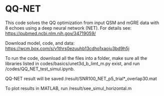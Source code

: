 # QQ-NET

This code solves the QQ optimization from input QSM and mGRE data with 8 echoes using a deep neural network (NET). 
For details see: https://pubmed.ncbi.nlm.nih.gov/34719059/

Download model, code, and data: https://wcm.box.com/s/v1thrs0ezuuhb13cdho1xaoiu3bd9h5j

To run the code, download all the files into a folder, make sure all the libraries listed in codes/basics/unet3d_b_limt_m.py exist, and run /codes/QQ_NET_test_simul.ipynb.

QQ-NET result will be saved /result/SNR100_NET_p5_trial*_overlap30.mat

To plot results in MATLAB, run /result/see_simul_horizontal.m
